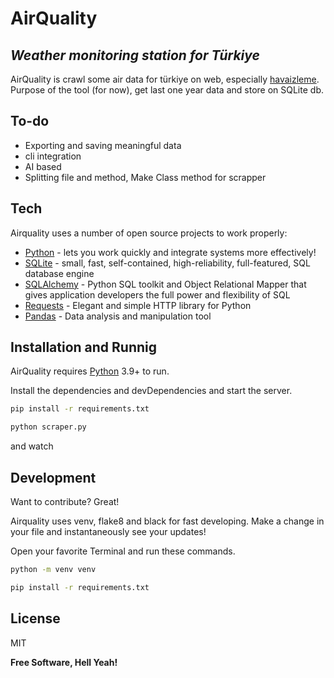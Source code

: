# AirQuality
## _Weather monitoring station for Türkiye_

AirQuality is crawl some air data for türkiye on web, especially [havaizleme](https://www.havaizleme.gov.tr/). Purpose of the tool (for now), get last one year data and store on SQLite db.

## To-do

- Exporting and saving meaningful data
- cli integration
- AI based
- Splitting file and method, Make Class method for scrapper

## Tech

Airquality uses a number of open source projects to work properly:

- [Python] - lets you work quickly and integrate systems more effectively!
- [SQLite] - small, fast, self-contained, high-reliability, full-featured, SQL database engine
- [SQLAlchemy] - Python SQL toolkit and Object Relational Mapper that gives application developers the full power and flexibility of SQL
- [Requests] - Elegant and simple HTTP library for Python
- [Pandas] - Data analysis and manipulation tool


## Installation and Runnig

AirQuality requires [Python] 3.9+ to run.

Install the dependencies and devDependencies and start the server.

```sh
pip install -r requirements.txt
```
```sh
python scraper.py
```
and watch

## Development

Want to contribute? Great!

Airquality uses venv, flake8 and black for fast developing.
Make a change in your file and instantaneously see your updates!

Open your favorite Terminal and run these commands.

```sh
python -m venv venv
```
```sh
pip install -r requirements.txt
```


## License

MIT

**Free Software, Hell Yeah!**

   [python]: <https://www.python.org/>
   [SQLite]: <https://www.sqlite.org/index.html>
   [SQLAlchemy]: <https://www.sqlalchemy.org/>
   [Requests]: <https://docs.python-requests.org/>
   [Pandas]: <https://pandas.pydata.org/>